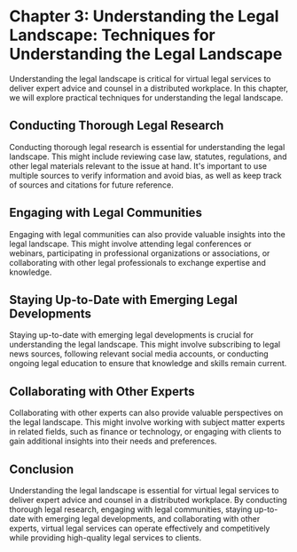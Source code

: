 Chapter 3: Understanding the Legal Landscape: Techniques for Understanding the Legal Landscape
==============================================================================================

Understanding the legal landscape is critical for virtual legal services to deliver expert advice and counsel in a distributed workplace. In this chapter, we will explore practical techniques for understanding the legal landscape.

Conducting Thorough Legal Research
----------------------------------

Conducting thorough legal research is essential for understanding the legal landscape. This might include reviewing case law, statutes, regulations, and other legal materials relevant to the issue at hand. It's important to use multiple sources to verify information and avoid bias, as well as keep track of sources and citations for future reference.

Engaging with Legal Communities
-------------------------------

Engaging with legal communities can also provide valuable insights into the legal landscape. This might involve attending legal conferences or webinars, participating in professional organizations or associations, or collaborating with other legal professionals to exchange expertise and knowledge.

Staying Up-to-Date with Emerging Legal Developments
---------------------------------------------------

Staying up-to-date with emerging legal developments is crucial for understanding the legal landscape. This might involve subscribing to legal news sources, following relevant social media accounts, or conducting ongoing legal education to ensure that knowledge and skills remain current.

Collaborating with Other Experts
--------------------------------

Collaborating with other experts can also provide valuable perspectives on the legal landscape. This might involve working with subject matter experts in related fields, such as finance or technology, or engaging with clients to gain additional insights into their needs and preferences.

Conclusion
----------

Understanding the legal landscape is essential for virtual legal services to deliver expert advice and counsel in a distributed workplace. By conducting thorough legal research, engaging with legal communities, staying up-to-date with emerging legal developments, and collaborating with other experts, virtual legal services can operate effectively and competitively while providing high-quality legal services to clients.

